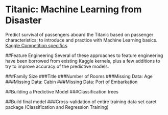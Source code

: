 # Titanic: Machine Learning from Disaster
Predict survival of passengers aboard the Titanic based on passenger characteristics; to introduce and practice with Machine Learning basics.  [Kaggle Competition specifics](https://www.kaggle.com/c/titanic).


##Feature Engineering
Several of these approaches to feature engineering have been borrowed from existing Kaggle kernels, plus a few additions to try to improve accuracy of the predictive models.

###Family Size
###Title
###Number of Rooms
###Missing Data: Age
###Missing Data: Cabin
###Missing Data: Port of Embarkation

##Building a Predictive Model
###Classification trees


##Build final model
###Cross-validation of entire training data set
caret package (Classification and Regression Training)
